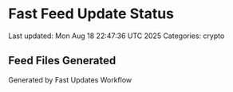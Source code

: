 # Fast Feed Update Status
Last updated: Mon Aug 18 22:47:36 UTC 2025
Categories: crypto

## Feed Files Generated

Generated by Fast Updates Workflow
